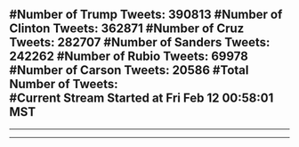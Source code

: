 #Number of Trump Tweets: 390813
#Number of Clinton Tweets: 362871
#Number of Cruz Tweets: 282707
#Number of Sanders Tweets: 242262
#Number of Rubio Tweets: 69978
#Number of Carson Tweets: 20586
#Total Number of Tweets:  
#Current Stream Started at Fri Feb 12 00:58:01 MST
---
---
---
